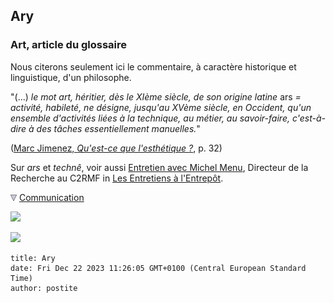 ## Ary
### Art, article du glossaire
 Nous citerons seulement ici le commentaire, à caractère historique et linguistique, d'un philosophe.

"(...) _le mot art, héritier, dès le XIème siècle, de son origine latine_ ars _\= activité, habileté, ne désigne, jusqu'au XVème siècle, en Occident, qu'un ensemble d'activités liées à la technique, au métier, au savoir-faire, c'est-à-dire à des tâches essentiellement manuelles._"

([Marc Jimenez, _Qu'est-ce que l'esthétique ?_](livres.html#jimenez), p. 32)

Sur _ars_ et _technê_, voir aussi [Entretien avec Michel Menu](http://entrepot.artrealite.com/players/20130306a/index.htm), Directeur de la Recherche au C2RMF in [Les Entretiens à l'Entrepôt](http://entrepot.artrealite.com/).



![](images/flechebas.gif) [Communication](http://www.artrealite.com/annonceurs.htm) 

[![](https://cbonvin.fr/sites/regie.artrealite.com/visuels/campagne1.png)](index-2.html#20131014)

![](https://cbonvin.fr/sites/regie.artrealite.com/visuels/campagne2.png)
```
title: Ary
date: Fri Dec 22 2023 11:26:05 GMT+0100 (Central European Standard Time)
author: postite
```
